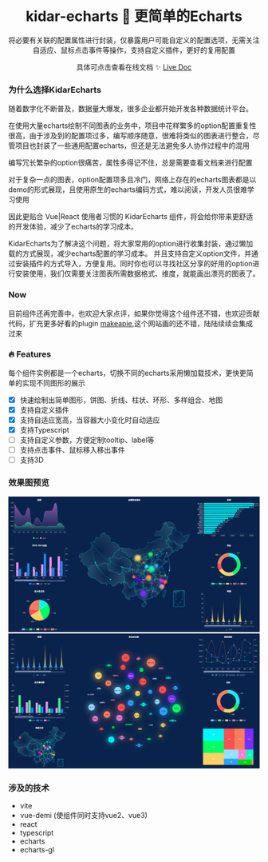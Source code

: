 
<h1 align="center">kidar-echarts 🍥 更简单的Echarts</h1>

<p align="center">
  将必要有关联的配置属性进行封装，仅暴露用户可能自定义的配置选项，无需关注自适应、鼠标点击事件等操作，支持自定义插件，更好的复用配置
</p>

<p align="center">
 具体可点击查看在线文档 ✨ <a href="https://kidarjs.github.io/kidar-echarts">Live Doc</a>
</p>

### 为什么选择KidarEcharts

随着数字化不断普及，数据量大爆发，很多企业都开始开发各种数据统计平台。

在使用大量echarts绘制不同图表的业务中，项目中花样繁多的option配置重复性很高，由于涉及到的配置项过多，编写顺序随意，很难将类似的图表进行整合，尽管项目也封装了一些通用配置echarts，但还是无法避免多人协作过程中的混用

编写冗长繁杂的option很痛苦，属性多得记不住，总是需要查看文档来进行配置

对于复杂一点的图表，option配置项多且冷门，网络上存在的echarts图表都是以demo的形式展现，且使用原生的echarts编码方式，难以阅读，开发人员很难学习使用

因此更贴合 Vue|React 使用者习惯的 KidarEcharts 组件，将会给你带来更舒适的开发体验，减少了echarts的学习成本。

KidarEcharts为了解决这个问题，将大家常用的option进行收集封装，通过懒加载的方式展现，减少echarts配置的学习成本。
并且支持自定义option文件，并通过安装插件的方式导入，方便复用。同时你也可以寻找社区分享的好用的option进行安装使用，我们仅需要关注图表所需数据格式、维度，就能画出漂亮的图表了。

### Now
目前组件还再完善中，也欢迎大家点评，如果你觉得这个组件还不错，也欢迎贡献代码，扩充更多好看的plugin
[makeapie](https://www.makeapie.com/explore.html),这个网站画的还不错，陆陆续续会集成过来
### 🔥 Features
每个组件实例都是一个echarts，切换不同的echarts采用懒加载技术，更快更简单的实现不同图形的展示

- [x] 快速绘制出简单图形，饼图、折线、柱状、环形、多样组合、地图
- [x] 支持自定义插件
- [x] 支持自适应宽高，当容器大小变化时自动适应
- [x] 支持Typescript
- [ ] 支持自定义参数，方便定制tooltip、label等
- [ ] 支持点击事件、鼠标移入移出事件
- [ ] 支持3D

### 效果图预览
![大屏1](/images/dataScreen1.png)
![大屏2](/images/dataScreen2.png)


### 涉及的技术
* vite
* vue-demi (使组件同时支持vue2、vue3)
* react
* typescript
* echarts
* echarts-gl

